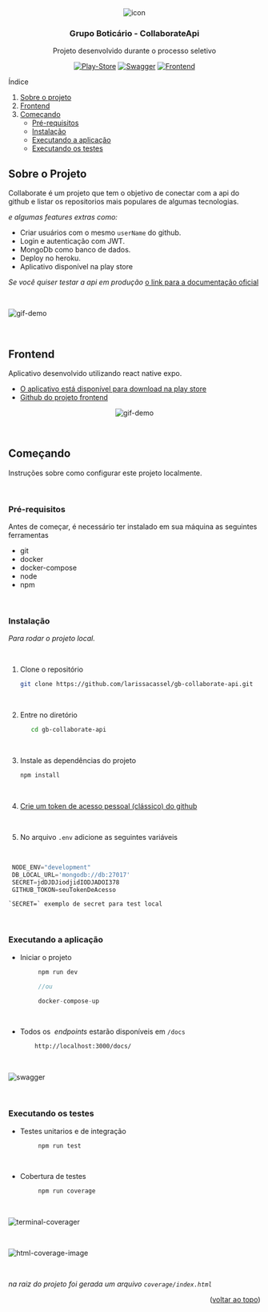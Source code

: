 <a name="readme-top"></a>

<!-- PROJECT LOGO -->
<br />
<div align="center">
 
 ![icon][icon]

  <h3 align="center"> Grupo Boticário  - CollaborateApi </h3>

  <p align="center">
    Projeto desenvolvido durante o processo seletivo
  </p>

[![Play-Store][Play-Store]][App-url]
[![Swagger][Swagger]][Swagger-url]
[![Frontend][React-Native]][Frontend-url]

</div>



<!-- TABLE OF CONTENTS -->
 <summary>Índice</summary>
  <ol>
    <li>
      <a href="#sobre-o-projeto">Sobre o projeto</a>
    </li>
     <li>
      <a href="#frontend">Frontend</a>
    </li>
    <li>
      <a href="#começando">Começando</a>
      <ul>
        <li><a href="#pré-requisitos">Pré-requisitos</a></li>
        <li><a href="#instalação">Instalação</a></li>
        <li><a href="#executando-a-aplicação">Executando a aplicação</a></li>
        <li><a href="#executando-os-testes">Executando os testes</a></li>
      </ul>
    </li>
  </ol>



<!-- ABOUT THE PROJECT -->
## Sobre o Projeto

Collaborate é um projeto que tem o objetivo de conectar com a api do github e listar os repositorios mais populares de algumas tecnologias.

_e algumas features extras como:_

* Criar usuários com o mesmo `userName` do github.
* Login e autenticação com JWT.
* MongoDb como banco de dados.
* Deploy no heroku.
* Aplicativo disponível na play store

_Se você quiser testar a api em produção_ [o link para a documentação oficial](https://gb-collaborate-api.herokuapp.com/docs/)

<br/>

![gif-demo][swagger-gif-demo]

<br/>

## Frontend

Aplicativo desenvolvido utilizando react native expo.

* [O aplicativo está disponível para download na play store](https://play.google.com/store/apps/details?id=com.larissacassel.gbcollaborate)
* [Github do projeto frontend](https://github.com/larissacassel/collaborate-frontend)

<div align="center">

   ![gif-demo][demo]

</div>

<br/>

<!-- GETTING STARTED -->
## Começando

Instruções sobre como configurar este projeto localmente. 

<br/>

### Pré-requisitos

Antes de começar, é necessário ter instalado em sua máquina as seguintes ferramentas

* git
* docker
* docker-compose
* node
* npm

<br/>

### Instalação

_Para rodar o projeto local._

<br/>

1. Clone o repositório
   ```sh
   git clone https://github.com/larissacassel/gb-collaborate-api.git
   ```
<br/>

2. Entre no diretório
   ```sh
      cd gb-collaborate-api
   ```
 
<br/>

3. Instale as dependências do projeto
   ```sh
   npm install
   ```

<br/>

4. [Crie um token de acesso pessoal (clássico) do github](https://docs.github.com/en/authentication/keeping-your-account-and-data-secure/creating-a-personal-access-token)

<br/>

5. No arquivo `.env` adicione as seguintes variáveis

<br/>

   ```js
    NODE_ENV="development"
    DB_LOCAL_URL='mongodb://db:27017'
    SECRET=jdDJDJiodjidIODJADOI378
    GITHUB_TOKON=seuTokenDeAcesso
   ```

    `SECRET=` exemplo de secret para test local


<br/>

<!-- USAGE EXAMPLES -->

### Executando a aplicação

* Iniciar o projeto

   ```js
        npm run dev

        //ou

        docker-compose-up
   ```

<br/>

* Todos os  _endpoints_ estarão disponíveis em `/docs`

    ```sh
        http://localhost:3000/docs/
    ```

<br/>
 
 ![swagger][endpoints-local-url]

<br/>

### Executando os testes

* Testes unitarios e de integração
   ```js
        npm run test
   ```
<br/>

* Cobertura de testes
   ```js
        npm run coverage
   ```

<br/>
  
![terminal-coverager][terminal-coverage]


<br/>
  
![html-coverage-image][coverage-image]

<br/>

_na raiz do projeto foi gerada um arquivo `coverage/index.html`_


<p align="right">(<a href="#readme-top">voltar ao topo</a>)</p>



<!-- MARKDOWN LINKS & IMAGES -->

<!-- TAGS -->
[Play-Store]:https://img.shields.io/badge/Google_Play-414141?style=for-the-badge&logo=google-play&logoColor=white
[Swagger]: https://img.shields.io/badge/-Swagger-%23Clojure?style=for-the-badge&logo=swagger&logoColor=white
[React-Native]: https://img.shields.io/badge/react_native-%2320232a.svg?style=for-the-badge&logo=react&logoColor=%2361DAFB

<!-- IMAGES -->
[endpoints-local-url]:https://raw.githubusercontent.com/larissacassel/gb-collaborate-api/main/.github/routes_swagger.png
[terminal-coverage]:https://raw.githubusercontent.com/larissacassel/gb-collaborate-api/main/.github/terminal_coverage.png
[coverage-image]:https://raw.githubusercontent.com/larissacassel/gb-collaborate-api/main/.github/coverage.png
[icon]:https://raw.githubusercontent.com/larissacassel/gb-collaborate-api/main/.github/gb_icon.png
[demo]:https://raw.githubusercontent.com/larissacassel/gb-collaborate-api/main/.github/demo.gif
[swagger-gif-demo]:https://raw.githubusercontent.com/larissacassel/gb-collaborate-api/main/.github/swagger_demo.gif


[Swagger-url]:https://gb-collaborate-api.herokuapp.com/docs/
[Frontend-url]:https://github.com/larissacassel/collaborate-frontend
[App-url]:https://play.google.com/store/apps/details?id=com.larissacassel.gbcollaborate
